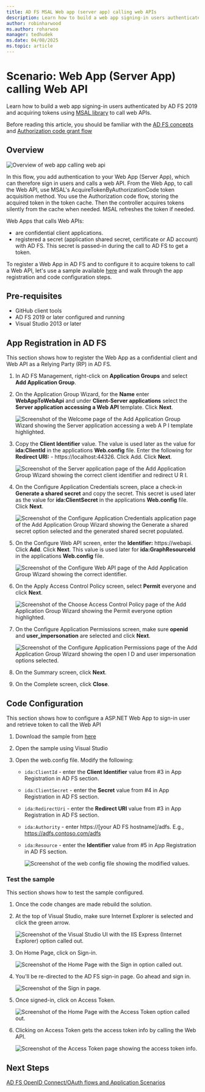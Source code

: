 ```yaml
---
title: AD FS MSAL Web app (server app) calling web APIs
description: Learn how to build a web app signing-in users authenticated by AD FS 2019.
author: robinharwood
ms.author: roharwoo
manager: tedhudek
ms.date: 04/08/2025
ms.topic: article
---
```



# Scenario: Web App (Server App) calling Web API
>

Learn how to build a web app signing-in users authenticated by AD FS 2019 and acquiring tokens using [MSAL library](/entra/msal/dotnet/) to call web APIs.

Before reading this article, you should be familiar with the [AD FS concepts](../ad-fs-openid-connect-oauth-concepts.md) and [Authorization code grant flow](../../overview/ad-fs-openid-connect-oauth-flows-scenarios.md#authorization-code-grant-flow)

## Overview

![Overview of web app calling web api](media/adfs-msal-web-app-web-api/webapp1.png)

In this flow, you add authentication to your Web App (Server App), which can therefore sign in users and calls a web API. From the Web App, to call the Web API, use MSAL's AcquireTokenByAuthorizationCode token acquisition method. You use the Authorization code flow, storing the acquired token in the token cache. Then the controller acquires tokens silently from the cache when needed. MSAL refreshes the token if needed.

Web Apps that calls Web APIs:


- are confidential client applications.
- registered a secret (application shared secret, certificate or AD account) with AD FS. This secret is passed-in during the call to AD FS to get a token.

To register a Web App in AD FS and to configure it to acquire tokens to call a Web API, let's use a sample available [here](/entra/msal/dotnet/) and walk through the app registration and code configuration steps.


## Pre-requisites

- GitHub client tools
- AD FS 2019 or later configured and running
- Visual Studio 2013 or later

## App Registration in AD FS
This section shows how to register the Web App as a confidential client and Web API as a Relying Party (RP) in AD FS.

  1. In AD FS Management, right-click on **Application Groups** and select **Add Application Group**.
  2. On the Application Group Wizard, for the **Name** enter **WebAppToWebApi** and under **Client-Server applications** select the **Server application accessing a Web API** template. Click **Next**.

      ![Screenshot of the Welcome page of the Add Application Group Wizard showing the Server application accessing a web A P I template highlighted.](media/adfs-msal-web-app-web-api/webapp2.png)

  3. Copy the **Client Identifier** value. The value is used later as the value for **ida:ClientId** in the applications **Web.config** file. Enter the following for **Redirect URI:** - https://localhost:44326. Click Add. Click **Next**.

      ![Screenshot of the Server application page of the Add Application Group Wizard showing the correct client identifier and redirect U R I.](media/adfs-msal-web-app-web-api/webapp3.png)

  4. On the Configure Application Credentials screen, place a check-in **Generate a shared secret** and copy the secret. This secret is used later as the value for **ida:ClientSecret** in the applications **Web.config** file. Click **Next**.

      ![Screenshot of the Configure Application Credentials application page of the Add Application Group Wizard showing the Generate a shared secret option selected and the generated shared secret populated.](media/adfs-msal-web-app-web-api/webapp4.png)

  5. On the Configure Web API screen, enter the **Identifier:** https://webapi. Click **Add**. Click **Next**. This value is used later for **ida:GraphResourceId** in the applications **Web.config** file.

      ![Screenshot of the Configure Web API page of the Add Application Group Wizard showing the correct identifier.](media/adfs-msal-web-app-web-api/webapp5.png)

  6. On the Apply Access Control Policy screen, select **Permit** everyone and click **Next**.

      ![Screenshot of the Choose Access Control Policy page of the Add Application Group Wizard showing the Permit everyone option highlighted.](media/adfs-msal-web-app-web-api/webapp6.png)

  7. On the Configure Application Permissions screen, make sure **openid** and **user_impersonation** are selected and click **Next**.

      ![Screenshot of the Configure Application Permissions page of the Add Application Group Wizard showing the open I D and user impersonation options selected.](media/adfs-msal-web-app-web-api/webapp7.png)

  8. On the Summary screen, click **Next**.

  9. On the Complete screen, click **Close**.



## Code Configuration

This section shows how to configure a ASP.NET Web App to sign-in user and retrieve token to call the Web API

  1. Download the sample from [here](https://github.com/Azure-Samples/active-directory-dotnet-native-aspnetcore-v2/)

  2. Open the sample using Visual Studio

  3. Open the web.config file. Modify the following:
       - `ida:ClientId` - enter the **Client Identifier** value from #3 in App Registration in AD FS section.
       - `ida:ClientSecret` - enter the **Secret** value from #4 in App Registration in AD FS section.
       - `ida:RedirectUri` - enter the **Redirect URI** value from #3 in App Registration in AD FS section.
       - `ida:Authority` - enter https://[your AD FS hostname]/adfs. E.g., https://adfs.contoso.com/adfs
       - `ida:Resource` - enter the **Identifier** value from #5 in App Registration in AD FS section.

          ![Screenshot of the web config file showing the modified values.](media/adfs-msal-web-app-web-api/webapp8.png)


### Test the sample
This section shows how to test the sample configured.

  1. Once the code changes are made rebuild the solution.

  2. At the top of Visual Studio, make sure Internet Explorer is selected and click the green arrow.

      ![Screenshot of the Visual Studio UI with the IIS Express (Internet Explorer) option called out.](media/adfs-msal-web-app-web-api/webapp9.png)

  3. On Home Page, click on Sign-in.

      ![Screenshot of the Home Page with the Sign in option called out.](media/adfs-msal-web-app-web-api/webapp10.png)

  4. You'll be re-directed to the AD FS sign-in page. Go ahead and sign in.

      ![Screenshot of the Sign in page.](media/adfs-msal-web-app-web-api/webapp11.png)

  5. Once signed-in, click on Access Token.

      ![Screenshot of the Home Page with the Access Token option called out.](media/adfs-msal-web-app-web-api/webapp12.png)

  6. Clicking on Access Token gets the access token info by calling the Web API.

      ![Screenshot of the Access Token page showing the access token info.](media/adfs-msal-web-app-web-api/webapp13.png)

 ## Next Steps
[AD FS OpenID Connect/OAuth flows and Application Scenarios](../../overview/ad-fs-openid-connect-oauth-flows-scenarios.md)

